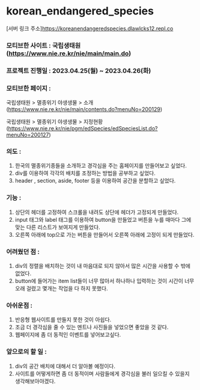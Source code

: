 # korean_endangered_species

[서버 링크 주소]<https://koreanendangeredspecies.dlawlcks12.repl.co>


### 모티브한 사이트 : 국립생태원 (https://www.nie.re.kr/nie/main/main.do)


### 프로젝트 진행일 : 2023.04.25(월) ~ 2023.04.26(화)


### 모티브한 페이지 :
국립생태원 > 멸종위기 야생생물 > 소개 (https://www.nie.re.kr/nie/main/contents.do?menuNo=200129)


국립생태원 > 멸종위기 야생생물 > 지정현황 (https://www.nie.re.kr/nie/pgm/edSpecies/edSpeciesList.do?menuNo=200127)


### 의도 :
1. 한국의 멸종위기종들을 소개하고 경각심을 주는 홈페이지를 만들어보고 싶었다.
2. div를 이용하여 각각의 배치를 조정하는 방법을 공부하고 싶었다.
3. header , section, aside, footer 등을 이용하여 공간을 분할하고 싶었다.


### 기능 :
1. 상단의 헤더를 고정하여 스크롤을 내려도 상단에 헤더가 고정되게 만들었다.
2. input 태그와 label 태그를 이용하여 button을 만들었고 버튼을 누를 때마다 그에 맞는 다른 리스트가 보여지게 만들었다.
3. 오른쪽 아래에 top으로 가는 버튼을 만들어서 오른쪽 아래에 고정이 되게 만들었다.


### 어려웠던 점 :
1. div의 정렬을 배치하는 것이 내 마음대로 되지 않아서 많은 시간을 사용할 수 밖에 없었다.
2. button에 들어가는 item list들이 너무 많아서 하나하나 입력하는 것이 시간이 너무 오래 걸렸고 몇개는 작업을 다 하지 못했다.


### 아쉬운점 : 
1. 반응형 웹사이트를 만들지 못한 것이 아쉽다.
2. 조금 더 경각심을 줄 수 있는 멘트나 사진들을 넣었으면 좋았을 것 같다.
3. 웹페이지에 좀 더 동적인 이벤트를 넣어보고싶다.

### 앞으로의 할 일 :
1. div의 공간 배치에 대해서 더 알아볼 예정이다.
2. 사이트를 어떻게하면 좀 더 동적이며 사람들에게 경각심을 불러 일으킬 수 있을지 생각해보아야겠다.
